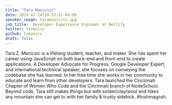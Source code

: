 ```yaml
---
title: "Tara Manicsic"
date: 2019-07-24T18:52:51-04:00
speaker_image: taramanicsic.jpg
job_title:  Developer Experience Engineer at Netlify
twitter: tzmanics
github: tzmanics
draft: false
---
```


Tara Z. Manicsic is a lifelong student, teacher, and maker. She has spent her career using JavaScript on both back-end and front-end to create applications. A Developer Advocate for Progress, Google Developer Expert, and international technical speaker, she focuses on conveying the codebase she has learned. In her free time she works in her community to educate and learn from other developers. Tara launched the Cincinnati Chapter of Women Who Code and the Cincinnati branch of NodeSchool. Beyond code, Tara still makes things but with solder/clay/wool and hikes any mountain she can get to with her family & trusty sidekick, #toshmagosh.